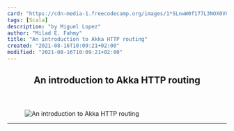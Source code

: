 ```yaml
---
card: "https://cdn-media-1.freecodecamp.org/images/1*SLnwW0f177L3NOX0V88Z0g.png"
tags: [Scala]
description: "by Miguel Lopez"
author: "Milad E. Fahmy"
title: "An introduction to Akka HTTP routing"
created: "2021-08-16T10:09:21+02:00"
modified: "2021-08-16T10:09:21+02:00"
---
```

<div class="site-wrapper">
<main id="site-main" class="site-main outer">
<div class="inner">
<article class="post-full post tag-scala tag-akka tag-api tag-web-development tag-tech ">
<header class="post-full-header">
<h1 class="post-full-title">An introduction to Akka HTTP routing</h1>
</header>
<figure class="post-full-image">
<picture>
<source media="(max-width: 700px)" sizes="1px" srcset="data:image/gif;base64,R0lGODlhAQABAIAAAAAAAP///yH5BAEAAAAALAAAAAABAAEAAAIBRAA7 1w">
<source media="(min-width: 701px)" sizes="(max-width: 800px) 400px,
(max-width: 1170px) 700px,
1400px" srcset="https://cdn-media-1.freecodecamp.org/images/1*SLnwW0f177L3NOX0V88Z0g.png 300w,
https://cdn-media-1.freecodecamp.org/images/1*SLnwW0f177L3NOX0V88Z0g.png 600w,
https://cdn-media-1.freecodecamp.org/images/1*SLnwW0f177L3NOX0V88Z0g.png 1000w,
https://cdn-media-1.freecodecamp.org/images/1*SLnwW0f177L3NOX0V88Z0g.png 2000w">
<img onerror="this.style.display='none'" src="https://cdn-media-1.freecodecamp.org/images/1*SLnwW0f177L3NOX0V88Z0g.png" alt="An introduction to Akka HTTP routing">
</picture>
</figure>
<section class="post-full-content">
<div class="post-content medium-migrated-article">
</div>
<hr>
</section>
</article>
</div>
</main>
</div>
<!-- Google Tag Manager (noscript) -->
<!-- End Google Tag Manager (noscript) -->
